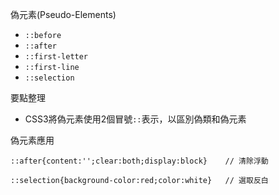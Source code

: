偽元素(Pseudo-Elements)
- `::before`
- `::after`
- `::first-letter`
- `::first-line`
- `::selection`

要點整理
- CSS3將偽元素使用2個冒號`::`表示，以區別偽類和偽元素

偽元素應用
```
::after{content:'';clear:both;display:block}	// 清除浮動
```

```
::selection{background-color:red;color:white}	// 選取反白
```